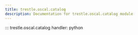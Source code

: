 ```yaml
---
title: trestle.oscal.catalog
description: Documentation for trestle.oscal.catalog module
---
```


::: trestle.oscal.catalog
handler: python
